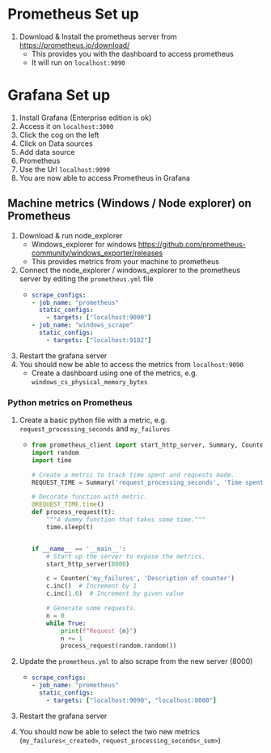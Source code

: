 # Prometheus Set up

1) Download & Install the prometheus server from https://prometheus.io/download/
   * This provides you with the dashboard to access prometheus
   * It will run on `localhost:9090`

# Grafana Set up
1) Install Grafana (Enterprise edition is ok)
2) Access it on `localhost:3000`
3) Click the cog on the left
4) Click on Data sources
5) Add data source
6) Prometheus
7) Use the Url `localhost:9090`
8) You are now able to access Prometheus in Grafana

## Machine metrics (Windows / Node explorer) on Prometheus
1) Download & run node_explorer 
    * Windows_explorer for windows https://github.com/prometheus-community/windows_exporter/releases 
    * This provides metrics from your machine to prometheus
2) Connect the node_explorer / windows_explorer to the prometheus server by editing the `prometheus.yml` file 
    *   ```yaml
        scrape_configs:
        - job_name: "prometheus"
          static_configs:
            - targets: ["localhost:9090"]
        - job_name: "windows_scrape"
          static_configs:
            - targets: ["localhost:9182"]
        ```
3) Restart the grafana server
4) You should now be able to access the metrics from `localhost:9090`
   * Create a dashboard using one of the metrics, e.g. `windows_cs_physical_memory_bytes`

### Python metrics on Prometheus

1) Create a basic python file with a metric, e.g. `request_processing_seconds` and `my_failures` 
    * ```python
      from prometheus_client import start_http_server, Summary, Counter
      import random
      import time

      # Create a metric to track time spent and requests made.
      REQUEST_TIME = Summary('request_processing_seconds', 'Time spent processing request')

      # Decorate function with metric.
      @REQUEST_TIME.time()
      def process_request(t):
          """A dummy function that takes some time."""
          time.sleep(t)


      if __name__ == '__main__':
          # Start up the server to expose the metrics.
          start_http_server(8000)

          c = Counter('my_failures', 'Description of counter')
          c.inc()  # Increment by 1
          c.inc(1.6)  # Increment by given value

          # Generate some requests.
          n = 0
          while True:
              print(f"Request {n}")
              n += 1
              process_request(random.random())

      ```
 
2) Update the `prometheus.yml` to also scrape from the new server (8000)
    *   ```yaml
        scrape_configs:
        - job_name: "prometheus"
          static_configs:
            - targets: ["localhost:9090", "localhost:8000"]
         ```

3) Restart the grafana server
4) You should now be able to select the two new metrics (`my_failures<_created>`, `request_processing_seconds<_sum>`)
